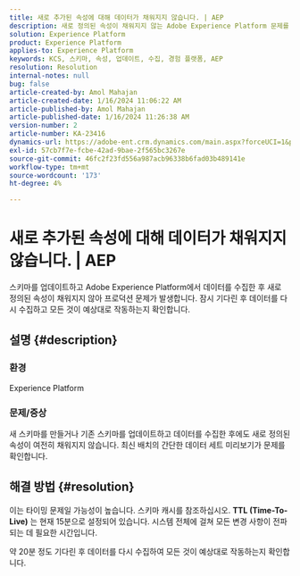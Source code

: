 ```yaml
---
title: 새로 추가된 속성에 대해 데이터가 채워지지 않습니다. | AEP
description: 새로 정의된 속성이 채워지지 않는 Adobe Experience Platform 문제를 해결하는 방법을 알아봅니다. 기다렸다가 데이터를 다시 수집합니다.
solution: Experience Platform
product: Experience Platform
applies-to: Experience Platform
keywords: KCS, 스키마, 속성, 업데이트, 수집, 경험 플랫폼, AEP
resolution: Resolution
internal-notes: null
bug: false
article-created-by: Amol Mahajan
article-created-date: 1/16/2024 11:06:22 AM
article-published-by: Amol Mahajan
article-published-date: 1/16/2024 11:26:38 AM
version-number: 2
article-number: KA-23416
dynamics-url: https://adobe-ent.crm.dynamics.com/main.aspx?forceUCI=1&pagetype=entityrecord&etn=knowledgearticle&id=a1349644-5fb4-ee11-a569-6045bd006079
exl-id: 57cb7f7e-fcbe-42ad-9bae-2f565bc3267e
source-git-commit: 46fc2f23fd556a987acb96338b6fad03b489141e
workflow-type: tm+mt
source-wordcount: '173'
ht-degree: 4%

---
```


# 새로 추가된 속성에 대해 데이터가 채워지지 않습니다. | AEP


스키마를 업데이트하고 Adobe Experience Platform에서 데이터를 수집한 후 새로 정의된 속성이 채워지지 않아 프로덕션 문제가 발생합니다. 잠시 기다린 후 데이터를 다시 수집하고 모든 것이 예상대로 작동하는지 확인합니다.

## 설명 {#description}


### <b>환경</b>

Experience Platform



### <b>문제/증상</b>

새 스키마를 만들거나 기존 스키마를 업데이트하고 데이터를 수집한 후에도 새로 정의된 속성이 여전히 채워지지 않습니다. 최신 배치의 간단한 데이터 세트 미리보기가 문제를 확인합니다.


## 해결 방법 {#resolution}


이는 타이밍 문제일 가능성이 높습니다. 스키마 캐시를 참조하십시오. <b>TTL (Time-To-Live)</b> 는 현재 15분으로 설정되어 있습니다. 시스템 전체에 걸쳐 모든 변경 사항이 전파되는 데 필요한 시간입니다.

약 20분 정도 기다린 후 데이터를 다시 수집하여 모든 것이 예상대로 작동하는지 확인합니다.
